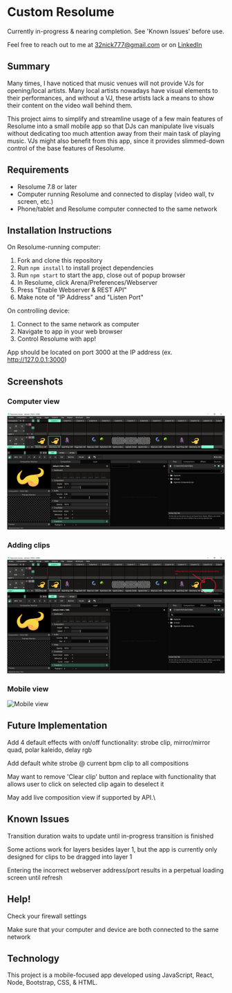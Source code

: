 # Custom Resolume

Currently in-progress & nearing completion. See 'Known Issues' before use.

Feel free to reach out to me at <32nick777@gmail.com> or on [LinkedIn](https://www.linkedin.com/in/nick-bell32/)

## Summary

Many times, I have noticed that music venues will not provide VJs for opening/local artists.  Many local artists nowadays have visual elements to their performances, and without a VJ, these artists lack a means to show their content on the video wall behind them.

This project aims to simplify and streamline usage of a few main features of Resolume into a small mobile app so that DJs can manipulate live visuals without dedicating too much attention away from their main task of playing music.
VJs might also benefit from this app, since it provides slimmed-down control of the base features of Resolume.

## Requirements

* Resolume 7.8 or later
* Computer running Resolume and connected to display (video wall, tv screen, etc.)
* Phone/tablet and Resolume computer connected to the same network

## Installation Instructions

On Resolume-running computer:
1. Fork and clone this repository
2. Run `npm install` to install project dependencies
3. Run `npm start` to start the app, close out of popup browser
4. In Resolume, click Arena/Preferences/Webserver
5. Press "Enable Webserver & REST API"
6. Make note of "IP Address" and "Listen Port"

On controlling device:
1. Connect to the same network as computer
2. Navigate to app in your web browser
3. Control Resolume with app!

App should be located on port 3000 at the IP address (ex. http://127.0.0.1:3000)

## Screenshots

### Computer view
![Computer view 1](/screenshots/computer-view-1.png "Resolume computer view")

### Adding clips
![Adding clips](/screenshots/computer-view-2.png "Adding clips")

### Mobile view
![Mobile view](https://media.giphy.com/media/wbNnihaZsPI6sPn0d6/giphy.gif)

## Future Implementation

Add 4 default effects with on/off functionality: strobe clip, mirror/mirror quad, polar kaleido, delay rgb

Add default white strobe @ current bpm clip to all compositions

May want to remove 'Clear clip' button and replace with functionality that allows user to click on selected clip again to deselect it

May add live composition view if supported by API.\

## Known Issues

Transition duration waits to update until in-progress transition is finished

Some actions work for layers besides layer 1, but the app is currently only designed for clips to be dragged into layer 1

Entering the incorrect webserver address/port results in a perpetual loading screen until refresh

## Help!

Check your firewall settings

Make sure that your computer and device are both connected to the same network

## Technology

This project is a mobile-focused app developed using JavaScript, React, Node, Bootstrap, CSS, & HTML.

